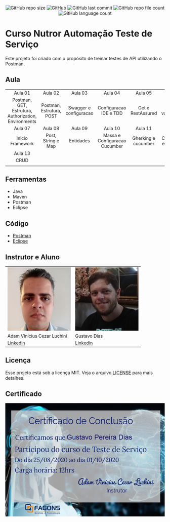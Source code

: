 <p align="center">
  <img alt="GitHub repo size" src="https://img.shields.io/github/repo-size/gpd38/cursoNutrorAutomacaoTesteServico?color=blue">
  <img alt="GitHub" src="https://img.shields.io/github/license/gpd38/cursoNutrorAutomacaoTesteServico?color=red">
  <img alt="GitHub last commit" src="https://img.shields.io/github/last-commit/gpd38/cursoNutrorAutomacaoTesteServico?color=green">
  <img alt="GitHub repo file count" src="https://img.shields.io/github/directory-file-count/gpd38/cursoNutrorAutomacaoTesteServico?color=orange">
  <img alt="GitHub language count" src="https://img.shields.io/github/languages/count/gpd38/cursoNutrorAutomacaoTesteServico?color=pink">
</p>

# Curso Nutror Automação Teste de Serviço

Este projeto foi criado com o propósito de treinar testes de API utilizando o Postman.

## Aula

|||||||
|:--:|:--:|:--:|:--:|:--:|:--:|
| Aula 01 | Aula 02 | Aula 03 | Aula 04 | Aula 05 | Aula 06 |
|Postman, GET, Estrutura, Authorization, Environments|Postman, Estrutura, POST|Swagger e configuracao|Configuracao IDE e TDD|Get e RestAssured|Get e validacoes|
| Aula 07 | Aula 08 | Aula 09 | Aula 10 | Aula 11 | Aula 12 |
|Inicio Framework|Post, String e Map|Entidades|Massa e Configuracao Cucumber|Gherking e cucumber|Cucumber e relatorio|
| Aula 13 ||||||
|CRUD||||||
|||||||


## Ferramentas

* Java
* Maven
* Postman
* Eclipse

## Código

* [Postman](https://github.com/gpd38/cursoNutrorAutomacaoTesteServico/tree/master/codigo/postman)
* [Eclipse](https://github.com/gpd38/cursoNutrorAutomacaoTesteServico/tree/master/codigo/eclipse/src/test/java)

## Instrutor e Aluno

<table>
  <tr>
    <td>
    	<img alt="Adam Vinicius Cezar Luchini" src="https://github.com/gpd38/gpd38/blob/main/img/user/adam.png" />
    </td>
    <td>
    	<img alt="Gustavo Dias" src="https://github.com/gpd38/gpd38/blob/main/img/user/gustavo.jpg" />
    </td>
  </tr>
  <tr>
    <td>Adam Vinicius Cezar Luchini</td>
    <td>Gustavo Dias</td>
  </tr>
  <tr>
    <td><a href="https://www.linkedin.com/in/adamviniciusqa/" target="_blank">Linkedin</a></td>
    <td><a href="https://www.linkedin.com/in/gustavopereiradias/" target="_blank">Linkedin</a></td>
    </tr>
  </table>

## Licença

Esse projeto está sob a licença MIT. Veja o arquivo [LICENSE](LICENSE) para mais detalhes.

## Certificado

![Certificado Automação de Teste de Serviço](https://github.com/gpd38/cursoNutrorAutomacaoTesteServico/blob/master/img/certificadoconclusaocurso.png)
